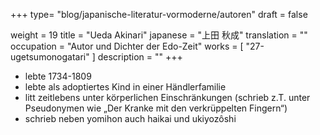 +++
type= "blog/japanische-literatur-vormoderne/autoren"
draft = false

weight = 19
title = "Ueda Akinari"
japanese = "上田 秋成"
translation = ""
occupation = "Autor und Dichter der Edo-Zeit"
works = [
  "27-ugetsumonogatari"
]
description = ""
+++

- lebte 1734-1809
- lebte als adoptiertes Kind in einer Händlerfamilie
- litt zeitlebens unter körperlichen Einschränkungen (schrieb z.T. unter Pseudonymen wie „Der Kranke mit den verkrüppelten Fingern“)
- schrieb neben yomihon auch haikai und ukiyozôshi
